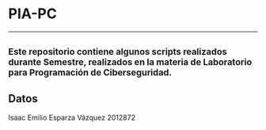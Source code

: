 # PIA-PC
---
<sub>Este repositorio contiene algunos scripts realizados durante Semestre, realizados en la materia de Laboratorio para Programación de Ciberseguridad.</sub>
---
Datos
---
Isaac Emilio Esparza Vázquez 
2012872
